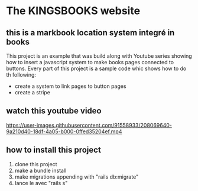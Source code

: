 
# The KINGSBOOKS website


## this is a markbook location system integré in books

This project is an example that was build along with Youtube series showing how to insert a javascript system to make books pages connected to buttons. Every part of this project is a sample code whic shows how to do th following:
- create a system to link pages to button pages
- create a stripe

## watch this youtube video


https://user-images.githubusercontent.com/91558933/208069640-9a210d40-18df-4a05-b000-0ffed35204ef.mp4



## how to install this project
1. clone this project
2. make a bundle install
3. make migrations appending with "rails db:migrate"
4. lance le avec "rails s"

